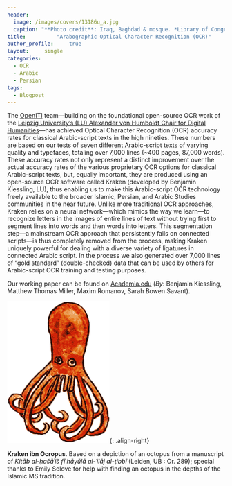 ```yaml
---
header:
  image: /images/covers/13186u_a.jpg
  caption: "**Photo credit**: Iraq, Baghdad & mosque. *Library of Congress*, [LC-DIG-matpc-13186](http://hdl.loc.gov/loc.pnp/matpc.13186)"
title:			"Arabographic Optical Character Recognition (OCR)"
author_profile:		true
layout:		single
categories:
  - OCR
  - Arabic
  - Persian
tags:
  - Blogpost
---
```


The [OpenITI](http://iti-corpus.github.io/) team—building on the foundational open-source OCR work of the [Leipzig University’s (LU) Alexander von Humboldt Chair for Digital Humanities](http://www.dh.uni-leipzig.de/wo/important-new-developments-in-arabographic-optical-character-recognition-ocr/)—has achieved Optical Character Recognition (OCR) accuracy rates for classical Arabic-script texts in the high nineties. These numbers are based on our tests of seven different Arabic-script texts of varying quality and typefaces, totaling over 7,000 lines (~400 pages, 87,000 words). These accuracy rates not only represent a distinct improvement over the actual accuracy rates of the various proprietary OCR options for classical Arabic-script texts, but, equally important, they are produced using an open-source OCR software called Kraken (developed by Benjamin Kiessling, LU), thus enabling us to make this Arabic-script OCR technology freely available to the broader Islamic, Persian, and Arabic Studies communities in the near future. Unlike more traditional OCR approaches, Kraken relies on a neural network—which mimics the way we learn—to recognize letters in the images of entire lines of text without trying first to segment lines into words and then words into letters. This segmentation step—a mainstream OCR approach that persistently fails on connected scripts—is thus completely removed from the process, making Kraken uniquely powerful for dealing with a diverse variety of ligatures in connected Arabic script. In the process we also generated over 7,000 lines of “gold standard” (double-checked) data that can be used by others for Arabic-script OCR training and testing purposes.

Our working paper can be found on [Academia.edu](https://www.academia.edu/28923960/) (<i>By</i>: Benjamin Kiessling, Matthew Thomas Miller, Maxim Romanov, Sarah Bowen Savant).

![image-right](/images/ocr/kraken_animated_new.gif){: .align-right}
<figcaption><b>Kraken ibn Ocropus</b>. Based on a depiction of an octopus from a manuscript of <i>Kitāb al-ḥašāʾiš fī hāyūlā al-ʿilāj al-ṭibbī</i> (Leiden, UB : Or. 289); special thanks to Emily Selove for help with finding an octopus in the depths of the Islamic MS tradition.</figcaption>

